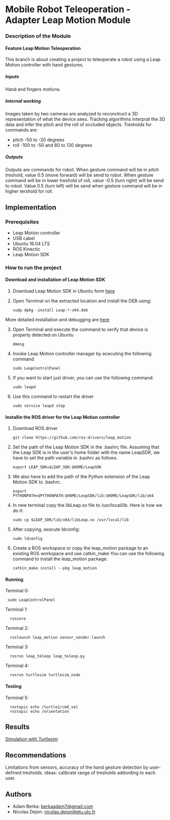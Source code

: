 # Mobile Robot Teleoperation - Adapter Leap Motion Module

### Description of the Module
#### Feature Leap Motion Teleoperation
This branch is about creating a project to teleoperate a robot using a Leap Motion controller with hand gestures.

##### Inputs

Hand and fingers motions.

##### Internal working

Images taken by two cameras are analyzed to reconctruct a 3D representation of what the device sees. Tracking algorithms interprat the 3D data and infer the pitch and the roll of occluded objects. Tresholds for commands are:
  * pitch
  -50 to -20 degrees
  * roll
  -100 to -50 and 80 to 130 degrees
##### Outputs
Outputs are commands for robot. When gesture command will be in pitch treshold, value 0.5 (move forward) will be send to robot. When gesture command will be in lower treshold of roll, value -0.5 (turn right) will be send to robot. Value 0.5 (turn left) will be send when gesture command will be in higher tershold for roll.

## Implementation

### Prerequisites
* Leap Motion controller
* USB cabel
* Ubuntu 16.04 LTS
* ROS Kinectic
* Leap Motion SDK

### How to run the project
#### Download and installation of Leap Motion SDK
1. Download Leap Motion SDK in Ubuntu form [here](https://www.leapmotion.com/setup/linux)
2. Open Terminal on the extracted location and install the DEB using: 

    ```
    sudp dpkg -install Leap-*-x64.deb
    ```

More detailed installation and debugging are [here](https://support.leapmotion.com/hc/en-us/articles/223782608-Linux-Installation)

3. Open Terminal and execute the command to verify that device is properly detected on Ubuntu

    ```
    dmesg
    ```
    
4. Invoke Leap Motion controller manager by ececuting the following command:

    ```
    sudo LeapControlPanel
    ```

5. If you want to start just driver, you can use the following command:

    ```
    sudo leapd
    ```
    
6. Use this command to restart the driver

    ```
    sudo service leapd stop
    ```
    
#### Installin the ROS driver for the Leap Motion controller
1. Download ROS driver

    ```
    git clone https://github.com/ros-drivers/leap_motion
    ```
    
2. Set the path of the Leap Motion SDK in the .bashrc file. Assuming that the Leap SDK is in the user's home folder with the name LeapSDK, we have to set the path variable in .bashrc as follows.

    ```
    export LEAP_SDK=$LEAP_SDK:$HOME/LeapSDK
    ```
    
3.  We also have to add the path of the Python extension of the Leap Motion SDK to .bashrc.

    ```
    export PYTHONPATH=$PYTHONPATH:$HOME/LeapSDK/lib:$HOME/LeapSDK/lib/x64
    ```
    
4. In new terminal copy the libLeap.so file to /usr/local/lib. Here is how we do it:

    ```
    sudo cp $LEAP_SDK/lib/x64/libLeap.so /usr/local/lib 
    ```
    
5. After copying, execute ldconfig:

    ```
    sudo ldconfig
    ```
    
6. Create a ROS workspace or copy the leap_motion package to an existing ROS workspace and use catkin_make
You can use the following command to install the leap_motion package:

    ```
    catkin_make install --pkg leap_motion
    ```
    
#### Running
Terminal 0: 

    
     sudo LeapControlPanel
   
    
Terminal 1: 

      roscore
      
Terminal 2: 

      roslaunch leap_motion sensor_sender.launch
      
Terminal 3: 

      rosrun leap_teleop leap_teleop.py
      
Terminal 4: 

      rosrun turtlesim turtlesim_node

#### Testing
Terminal 5: 

      rostopic echo /turtle1/cmd_vel
      rostopic echo /orientation

## Results
[Simulation with Turtlesim ](https://youtu.be/OcLwWefhjv0)

## Recommendations
Limitations from sensors, accuracy of the hand gesture detection by user-defined tresholds. 
ideas: calibrate range of tresholds addording to each user. 

## Authors
* Adam Berka: berkaadam7@gmail.com
* Nicolas Dejon: nicolas.dejon@etu.utc.fr


